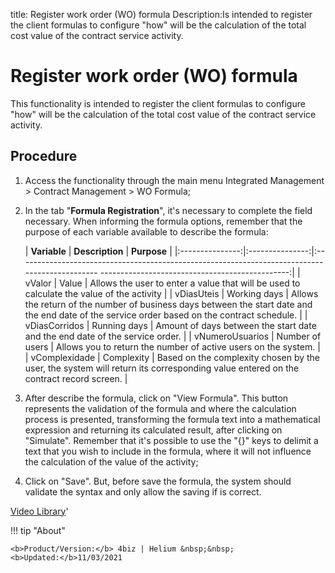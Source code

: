 title: Register work order (WO) formula
Description:Is intended to register the client formulas to configure "how" will be the calculation of the total cost value of the contract service activity.
# Register work order (WO) formula

This functionality is intended to register the client formulas to configure "how" will be the calculation of the total cost value of the contract service activity.

Procedure
-------------

1.  Access the functionality through the main menu Integrated Management \>
    Contract Management \> WO Formula;

2.  In the tab "**Formula Registration**", it's necessary to complete the field
    necessary. When informing the formula options, remember that the purpose of
    each variable available to describe the formula:

    |   **Variable**  | **Description** |                                                                  **Purpose**                                                                  |
    |:---------------:|:---------------:|:----------------------------------------------------------------------------------------------  -----------------------------------------------:|
    |      vValor     |      Value      |                           Allows the user to enter a value that will be used to calculate the value of the activity                           |
    |    vDiasUteis   |   Working days  | Allows the return of the number of business days between the start date and the end date of the service order based on the contract schedule. |
    |  vDiasCorridos  |   Running days  |                                  Amount of days between the start date and the end date of the service order.                                 |
    | vNumeroUsuarios | Number of users |                                         Allows you to return the number of active users on the system.                                        |
    |  vComplexidade  |    Complexity   |       Based on the complexity chosen by the user, the system will return its corresponding value entered on the contract record screen.       |

3.  After describe the formula, click on "View Formula". This button represents
    the validation of the formula and where the calculation process is
    presented, transforming the formula text into a mathematical expression and
    returning its calculated result, after clicking on "Simulate". Remember that
    it's possible to use the "{}" keys to delimit a text that you wish to
    include in the formula, where it will not influence the calculation of the
    value of the activity;

4.  Click on "Save". But, before save the formula, the system should validate
    the syntax and only allow the saving if is correct.

<i class='fa fa-youtube-play  fa-2x' style='color:#97ce17;vertical-align: middle;'> </i> [Video Library](https://www.youtube.com/playlist?list=PLB5qK2uzf2ROEeoHh3EbsZJxjr9hJSLIV)'

!!! tip "About"

    <b>Product/Version:</b> 4biz | Helium &nbsp;&nbsp;
    <b>Updated:</b>11/03/2021
